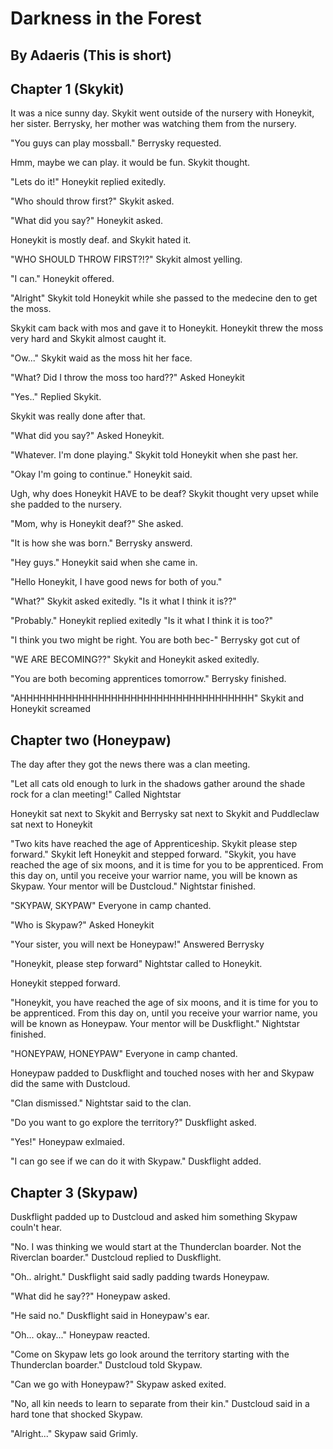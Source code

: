 # Darkness in the Forest

## By Adaeris (This is short)

## Chapter 1 (Skykit)

It was a nice sunny day. Skykit went outside of the nursery with Honeykit, her sister. Berrysky, her mother was watching them from the nursery.

"You guys can play mossball." Berrysky requested.

Hmm, maybe we can play. it would be fun. Skykit thought.

"Lets do it!" Honeykit replied exitedly.

"Who should throw first?" Skykit asked.

"What did you say?" Honeykit asked.

Honeykit is mostly deaf. and Skykit hated it.

"WHO SHOULD THROW FIRST?!?" Skykit almost yelling.

"I can."  Honeykit offered.

"Alright" Skykit told Honeykit while she passed to the medecine den to get the moss. 

Skykit cam back with mos and gave it to Honeykit. Honeykit threw the moss very hard and Skykit almost caught it.

"Ow..." Skykit waid as the moss hit her face.

"What? Did I throw the moss too hard??" Asked Honeykit

"Yes.." Replied Skykit.

Skykit was really done after that.

"What did you say?" Asked Honeykit.

"Whatever. I'm done playing." Skykit told Honeykit when she past her.

"Okay I'm going to continue." Honeykit said.

Ugh, why does Honeykit HAVE to be deaf? Skykit thought very upset while she padded to the nursery. 

"Mom, why is Honeykit deaf?" She asked.

"It is how she was born." Berrysky answerd.

"Hey guys." Honeykit said when she came in.

"Hello Honeykit, I have good news for both of you."

"What?" Skykit asked exitedly. "Is it what I think it is??"

"Probably." Honeykit replied exitedly "Is it what I think it is too?"

"I think you two might be right. You are both bec-" Berrysky got cut of

"WE ARE BECOMING??" Skykit and Honeykit asked exitedly.

"You are both becoming apprentices tomorrow." Berrysky finished.

"AHHHHHHHHHHHHHHHHHHHHHHHHHHHHHHHHHHHH" Skykit and Honeykit screamed

## Chapter two (Honeypaw)

The day after they got the news there was a clan meeting. 

"Let all cats old enough to lurk in the shadows gather around the shade rock for a clan meeting!" Called Nightstar

Honeykit sat next to Skykit and Berrysky sat next to Skykit and Puddleclaw sat next to Honeykit

"Two kits have reached the age of Apprenticeship. Skykit please step forward." Skykit left Honeykit and stepped forward. "Skykit, you have reached the age of six moons, and it is time for you to be apprenticed. From this day on, until you receive your warrior name, you will be known as Skypaw. Your mentor will be Dustcloud." Nightstar finished.

"SKYPAW, SKYPAW" Everyone in camp chanted.

"Who is Skypaw?" Asked Honeykit

"Your sister, you will next be Honeypaw!" Answered Berrysky

"Honeykit, please step forward" Nightstar called to Honeykit.

Honeykit stepped forward.

"Honeykit, you have reached the age of six moons, and it is time for you to be apprenticed. From this day on, until you receive your warrior name, you will be known as Honeypaw. Your mentor will be Duskflight." Nightstar finished.

"HONEYPAW, HONEYPAW" Everyone in camp chanted.

Honeypaw padded to Duskflight and touched noses with her and Skypaw did the same with Dustcloud.

"Clan dismissed." Nightstar said to the clan.

"Do you want to go explore the territory?" Duskflight asked.

"Yes!" Honeypaw exlmaied.

"I can go see if we can do it with Skypaw." Duskflight added.

## Chapter 3 (Skypaw)

Duskflight padded up to Dustcloud and asked him something Skypaw couln't hear.

"No. I was thinking we would start at the Thunderclan boarder. Not the Riverclan boarder." Dustcloud replied to Duskflight.

"Oh.. alright." Duskflight said sadly padding twards Honeypaw.

"What did he say??" Honeypaw asked.

"He said no." Duskflight said in Honeypaw's ear.

"Oh... okay..." Honeypaw reacted.

"Come on Skypaw lets go look around the territory starting with the Thunderclan boarder." Dustcloud told Skypaw.

"Can we go with Honeypaw?" Skypaw asked exited.

"No, all kin needs to learn to separate from their kin." Dustcloud said in a hard tone that shocked Skypaw.

"Alright..." Skypaw said Grimly.
